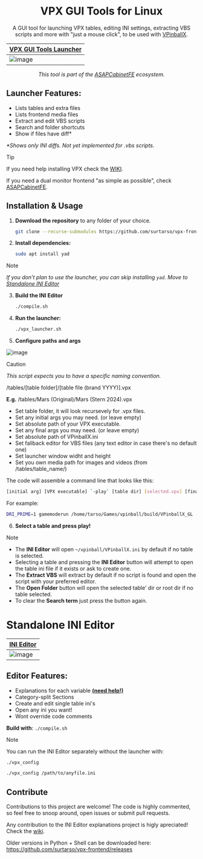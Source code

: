 <h1 align="center">VPX GUI Tools for Linux</h1>
<p align="center">A GUI tool for launching VPX tables, editing INI settings, extracting VBS scripts and more with "just a mouse click", to be used with <a href="https://github.com/vpinball/vpinball">VPinballX</a>.</p>

| **[VPX GUI Tools Launcher](vpx_launcher.sh)** | 
|-------------------------------------|
| ![image](https://github.com/user-attachments/assets/d424151f-ce64-46d9-a42a-8e12e884b896) | 

<p align="center"><i>This tool is part of the <a href="https://github.com/surtarso/ASAPCabinetFE">ASAPCabinetFE</a> ecosystem.</i></p>

## **Launcher Features:** 
 - Lists tables and extra files 
 - Lists frontend media files
 - Extract and edit VBS scripts
 - Search and folder shortcuts
 - Show if files have diff*
<p></p><i>*Shows only INI diffs. Not yet implemented for .vbs scripts.</i></p>

>[!TIP]
>If you need help installing VPX check the [WIKI](https://github.com/surtarso/vpx-frontend/wiki/Visual-Pinball-X-on-Debian-Linux).
>
>If you need a dual monitor frontend "as simple as possible", check [ASAPCabinetFE](https://github.com/surtarso/ASAPCabinetFE/).

## **Installation & Usage**  

1. **Download the repository** to any folder of your choice.
   ```bash
   git clone --recurse-submodules https://github.com/surtarso/vpx-frontend.git
   ```
   
2. **Install dependencies:**  
   ```bash
   sudo apt install yad
   ```
   
>[!NOTE]
*If you don’t plan to use the launcher, you can skip installing `yad`. Move to [Standalone INI Editor](#standalone-ini-editor)*

3. **Build the INI Editor**
   ```bash
   ./compile.sh
   ```

4. **Run the launcher:**  
   ```bash
   ./vpx_launcher.sh
   ```
   
5. **Configure paths and args**

![image](https://github.com/user-attachments/assets/ee7f8834-9fba-4bd6-8525-52aaffda0916)

>[!CAUTION]
>_This script expects you to have a specific naming convention._
>
>/tables/[table folder]/[table file (brand YYYY)].vpx
>
>**E.g.** /tables/Mars (Original)/Mars (Stern 2024).vpx

   - Set table folder, it will look recursevely for .vpx files.
   - Set any initial args you may need. (or leave empty)
   - Set absolute path of your VPX executable.
   - Set any final args you may need. (or leave empty)
   - Set absolute path of VPinballX.ini
   - Set fallback editor for VBS files (any text editor in case there's no default one)
   - Set launcher window widht and height
   - Set you own media path for images and videos (from /tables/table_name/)
  
   The code will assemble a command line that looks like this:
   ```bash
   [initial arg] [VPX executable] `-play` [table dir] [selected.vpx] [final args]
   ```
   For example:
   ```bash
   DRI_PRIME=1 gamemoderun /home/tarso/Games/vpinball/build/VPinballX_GL -play /home/tarso/Games/vpinball/build/tables/tomandjerry/tomandjerry.vpx --fullscreen`
   ```

6. **Select a table and press play!**
>[!NOTE]
>   - The **INI Editor** will open `~/vpinball/VPinballX.ini` by default if no table is selected.
>   - Selecting a table and pressing the **INI Editor** button will attempt to open the table ini file if it exists or ask to create one.
>   - The **Extract VBS** will extract by default if no script is found and open the script with your preferred editor.
>   - The **Open Folder** button will open the selected table' dir or root dir if no table selected.
>   - To clear the **Search term** just press the button again.

# **Standalone INI Editor**  
| **[INI Editor](vpx_ini_editor.py)** |
|---------------------------------------|
| ![image](https://github.com/user-attachments/assets/b11bbccf-2844-4c14-b93f-0049c8b97717) |

## **Editor Features:**  
 - Explanations for each variable [**(need help!)**](https://github.com/surtarso/vpx-gui-tools/wiki/Adding-VPinballX.ini-Tooltips)
 - Category-split Sections 
 - Create and edit single table ini's 
 - Open any ini you want! 
 - Wont override code comments 

**Build with**: `./compile.sh`

>[!NOTE]
You can run the INI Editor separately without the launcher with:  
```bash
./vpx_config

./vpx_config /path/to/anyfile.ini
```

## Contribute

Contributions to this project are welcome! The code is highly commented, so feel free to snoop around, open issues or submit pull requests.

Any contribution to the INI Editor explanations project is higly apreciated! Check the [wiki](https://github.com/surtarso/vpx-gui-tools/wiki/Adding-VPinballX.ini-Tooltips).

Older versions in Python + Shell can be downloaded here: https://github.com/surtarso/vpx-frontend/releases
